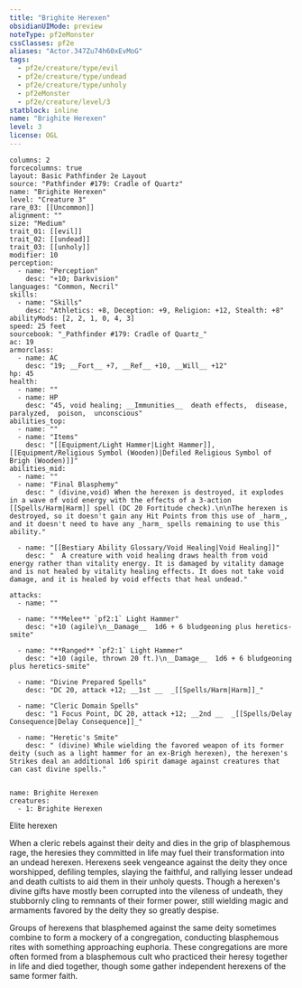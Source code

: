 ```yaml
---
title: "Brighite Herexen"
obsidianUIMode: preview
noteType: pf2eMonster
cssClasses: pf2e
aliases: "Actor.347Zu74h60xEvMoG" 
tags:
  - pf2e/creature/type/evil
  - pf2e/creature/type/undead
  - pf2e/creature/type/unholy
  - pf2eMonster
  - pf2e/creature/level/3
statblock: inline
name: "Brighite Herexen"
level: 3
license: OGL
---
```


```statblock
columns: 2
forcecolumns: true
layout: Basic Pathfinder 2e Layout
source: "Pathfinder #179: Cradle of Quartz"
name: "Brighite Herexen"
level: "Creature 3"
rare_03: [[Uncommon]]
alignment: ""
size: "Medium"
trait_01: [[evil]]
trait_02: [[undead]]
trait_03: [[unholy]]
modifier: 10
perception:
  - name: "Perception"
    desc: "+10; Darkvision"
languages: "Common, Necril"
skills:
  - name: "Skills"
    desc: "Athletics: +8, Deception: +9, Religion: +12, Stealth: +8"
abilityMods: [2, 2, 1, 0, 4, 3]
speed: 25 feet
sourcebook: "_Pathfinder #179: Cradle of Quartz_"
ac: 19
armorclass:
  - name: AC
    desc: "19; __Fort__ +7, __Ref__ +10, __Will__ +12"
hp: 45
health:
  - name: ""
  - name: HP
    desc: "45, void healing; __Immunities__  death effects,  disease,  paralyzed,  poison,  unconscious"
abilities_top:
  - name: ""
  - name: "Items"
    desc: "[[Equipment/Light Hammer|Light Hammer]], [[Equipment/Religious Symbol (Wooden)|Defiled Religious Symbol of Brigh (Wooden)]]"
abilities_mid:
  - name: ""
  - name: "Final Blasphemy"
    desc: " (divine,void) When the herexen is destroyed, it explodes in a wave of void energy with the effects of a 3-action [[Spells/Harm|Harm]] spell (DC 20 Fortitude check).\n\nThe herexen is destroyed, so it doesn't gain any Hit Points from this use of _harm_, and it doesn't need to have any _harm_ spells remaining to use this ability."

  - name: "[[Bestiary Ability Glossary/Void Healing|Void Healing]]"
    desc: "  A creature with void healing draws health from void energy rather than vitality energy. It is damaged by vitality damage and is not healed by vitality healing effects. It does not take void damage, and it is healed by void effects that heal undead."

attacks:
  - name: ""

  - name: "**Melee** `pf2:1` Light Hammer"
    desc: "+10 (agile)\n__Damage__  1d6 + 6 bludgeoning plus heretics-smite"

  - name: "**Ranged** `pf2:1` Light Hammer"
    desc: "+10 (agile, thrown 20 ft.)\n__Damage__  1d6 + 6 bludgeoning plus heretics-smite"

  - name: "Divine Prepared Spells"
    desc: "DC 20, attack +12; __1st __  _[[Spells/Harm|Harm]]_"

  - name: "Cleric Domain Spells"
    desc: "1 Focus Point, DC 20, attack +12; __2nd __  _[[Spells/Delay Consequence|Delay Consequence]]_"

  - name: "Heretic's Smite"
    desc: " (divine) While wielding the favored weapon of its former deity (such as a light hammer for an ex-Brigh herexen), the herexen's Strikes deal an additional 1d6 spirit damage against creatures that can cast divine spells."
 
```

```encounter-table
name: Brighite Herexen
creatures:
  - 1: Brighite Herexen
```


Elite herexen

When a cleric rebels against their deity and dies in the grip of blasphemous rage, the heresies they committed in life may fuel their transformation into an undead herexen. Herexens seek vengeance against the deity they once worshipped, defiling temples, slaying the faithful, and rallying lesser undead and death cultists to aid them in their unholy quests. Though a herexen's divine gifts have mostly been corrupted into the vileness of undeath, they stubbornly cling to remnants of their former power, still wielding magic and armaments favored by the deity they so greatly despise.

Groups of herexens that blasphemed against the same deity sometimes combine to form a mockery of a congregation, conducting blasphemous rites with something approaching euphoria. These congregations are more often formed from a blasphemous cult who practiced their heresy together in life and died together, though some gather independent herexens of the same former faith.
